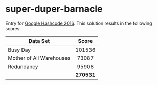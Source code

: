 # super-duper-barnacle

Entry for [Google Hashcode 2016](https://hashcode.withgoogle.com/). This solution results in the following scores:

| Data Set                 | Score         |
| ------------------------ |:-------------:|
| Busy Day                 | 101536        |
| Mother of All Warehouses | 73087         |
| Redundancy               | 95908         |
|                          | **270531**    |
